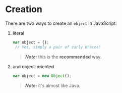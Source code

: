 # Creation
There are two ways to create an `object` in JavaScript:

1. literal

    ```js
    var object = {};
     // Yes, simply a pair of curly braces!

    ```
    > ***Note:*** this is the **recommended** way.

2. and object-oriented

    ```js
    var object = new Object();

    ```
    > ***Note:*** it's almost like Java.
